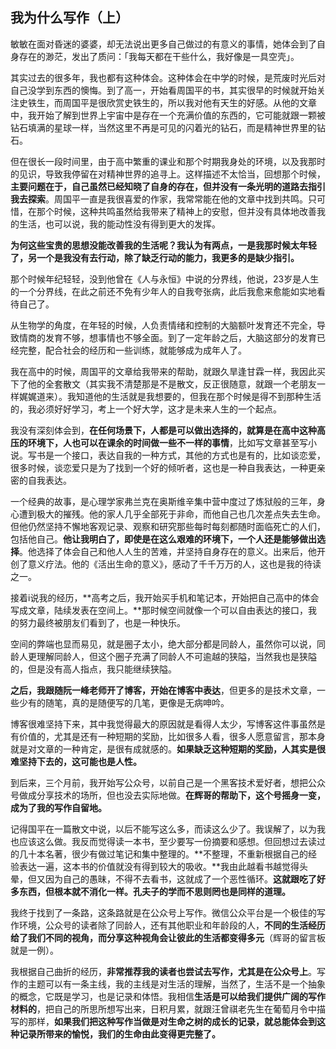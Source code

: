 ## 我为什么写作（上）

敏敏在面对昏迷的婆婆，却无法说出更多自己做过的有意义的事情，她体会到了自身存在的渺茫，发出了质问：「我每天都在干些什么，我好像是一具空壳」。

其实过去的很多年，我也都有这种体会。这种体会在中学的时候，是荒废时光后对自己没学到东西的懊悔。到了高一，开始看周国平的书，其实很早的时候就开始关注史铁生，而周国平是很欣赏史铁生的，所以我对他有天生的好感。从他的文章中，我开始了解到世界上宇宙中是存在一个充满价值的东西的，它可能就跟一颗被钻石填满的星球一样，当然这里不再是可见的闪着光的钻石，而是精神世界里的钻石。

但在很长一段时间里，由于高中繁重的课业和那个时期我身处的环境，以及我那时的见识，导致我停留在对精神世界的追寻上。这样描述不太恰当，回想那个时候，**主要问题在于，自己虽然已经知晓了自身的存在，但并没有一条光明的道路去指引我去探索**。周国平一直是我很喜爱的作家，我常常能在他的文章中找到共鸣。只可惜，在那个时候，这种共鸣虽然给我带来了精神上的安慰，但并没有具体地改善我的生活，也可以说，我的能动性没有得到更大的发挥。

**为何这些宝贵的思想没能改善我的生活呢？我认为有两点，一是我那时候太年轻了，另一个是我没有去行动，除了缺乏行动的能力，我更多的是缺少指引。**

那个时候年纪轻轻，没到他曾在《人与永恒》中说的分界线，他说，23岁是人生的一个分界线，在此之前还不免有少年人的自我夸张病，此后我愈来愈能如实地看待自己了。

从生物学的角度，在年轻的时候，人负责情绪和控制的大脑额叶发育还不完全，导致情商的发育不够，想事情也不够全面。到了一定年龄之后，大脑这部分的发育已经完整，配合社会的经历和一些训练，就能够成为成年人了。

我在高中的时候，周国平的文章给我带来的帮助，就跟久旱逢甘霖一样，我因此买下了他的全套散文（其实我不清楚那是不是散文，反正很随意，就跟一个老朋友一样娓娓道来）。我知道他的生活就是我想要的，但我在那个时候是得不到那种生活的，我必须好好学习，考上一个好大学，这才是未来人生的一个起点。

我没有深刻体会到，**在任何场景下，人都是可以做出选择的，就算是在高中这种高压的环境下，人也可以在课余的时间做一些不一样的事情**，比如写文章甚至写小说。写书是一个接口，表达自我的一种方式，其他的方式也是有的，比如谈恋爱，很多时候，谈恋爱只是为了找到一个好的倾听者，这也是一种自我表达，一种更亲密的自我表达。

一个经典的故事，是心理学家弗兰克在奥斯维辛集中营中度过了炼狱般的三年，身心遭到极大的摧残。他的家人几乎全部死于非命，而他自己也几次差点失去生命。但他仍然坚持不懈地客观记录、观察和研究那些每时每刻都随时面临死亡的人们，包括他自己。**他让我明白了，即使是在这么艰难的环境下，一个人还是能够做出选择**。他选择了体会自己和他人人生的苦难，并坚持自身存在的意义。出来后，他开创了意义疗法。他的《活出生命的意义》，感动了千千万万的人，这也是我的待读之一。

接着i说我的经历，**高考之后，我开始买手机和笔记本，开始把自己高中的体会写成文章，陆续发表在空间上。**那时候空间就像一个可以自由表达的接口，我的努力最终被朋友们看到了，也是一种快乐。

空间的弊端也显而易见，就是圈子太小，绝大部分都是同龄人，虽然你可以说，同龄人更理解同龄人，但这个圈子充满了同龄人不可逾越的狭隘，当然我也是狭隘的，但是没有高人指点，我只能继续狭隘。

**之后，我跟随阮一峰老师开了博客，开始在博客中表达**，但更多的是技术文章，一些少有的随笔，真的是随便写的几笔，更像是无病呻吟。

博客很难坚持下来，其中我觉得最大的原因就是看得人太少，写博客这件事虽然是有价值的，尤其是还有一种短期的奖励，比如很多人看，很多人愿意留言，那本身就是对文章的一种肯定，是很有成就感的。**如果缺乏这种短期的奖励，人其实是很难坚持下去的，这可能也是人性。**

到后来，三个月前，我开始写公众号，以前自己是一个黑客技术爱好者，想把公众号做成分享技术的场所，但也没去实际地做。**在辉哥的帮助下，这个号摇身一变，成为了我的写作自留地。**

记得国平在一篇散文中说，以后不能写这么多，而读这么少了。我误解了，以为我也应该这么做。我反而觉得读一本书，至少要写一份摘要和感想。但回想过去读过的几十本名著，很少有做过笔记和集中整理的。**不整理，不重新根据自己的经验表达一遍，这本书的价值就没有得到较大的吸收。**我由此越看书越觉得头晕，但又因为自己的愚昧，不得不去看书，这就成了一个恶性循环。**这就跟吃了好多东西，但根本就不消化一样。孔夫子的学而不思则罔也是同样的道理。**

我终于找到了一条路，这条路就是在公众号上写作。微信公众平台是一个极佳的写作环境，公众号的读者除了同龄人，还有其他职业和年龄段的人，**不同的生活经历给了我们不同的视角，而分享这种视角会让彼此的生活都变得多元**（辉哥的留言板就是一例）。

我根据自己曲折的经历，**非常推荐我的读者也尝试去写作，尤其是在公众号上**。写作的主题可以有一条主线，我的主线是对生活的理解，当然了，生活不是一个抽象的概念，它既是学习，也是记录和体悟。我相信**生活是可以给我们提供广阔的写作材料的**，把自己的所思所想写出来，日积月累，就跟汪曾祺老先生在葡萄月令中描写的那样，**如果我们把这种写作当做是对生命之树的成长的记录，就总能体会到这种记录所带来的愉悦，我们的生命由此变得更完整了。**